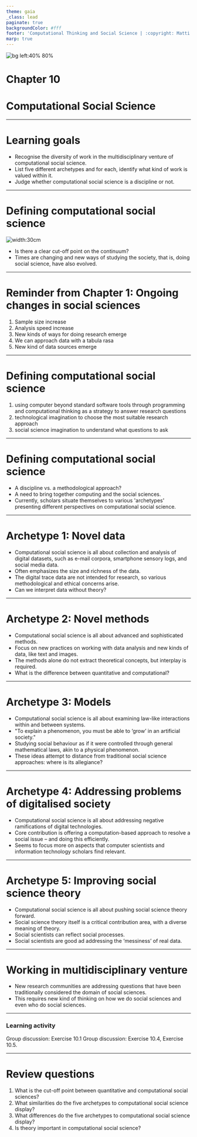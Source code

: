 ```yaml
---
theme: gaia
_class: lead
paginate: true
backgroundColor: #fff
footer: 'Computational Thinking and Social Science | :copyright: Matti Nelimarkka | 2023 | Sage Publishing'
marp: true
---
```


<style>
footer {
  font-size: small;
}
</style>

![bg left:40% 80%](./cover.png)

# Chapter 10
# Computational Social Science

---

# Learning goals

- Recognise the diversity of work in the multidisciplinary venture of computational social science.
- List five different archetypes and for each, identify what kind of work is valued within it.
- Judge whether computational social science is a discipline or not.

---

# Defining computational social science

![width:30cm](figures/css_continuum.png)

* Is there a clear cut-off point on the continuum?
* Times are changing and new ways of studying the society, that is, doing social science, have also evolved.

---

# Reminder from Chapter 1: Ongoing changes in social sciences

1) Sample size increase
1) Analysis speed increase
1) New kinds of ways for doing research emerge
1) We can approach data with a tabula rasa
1) New kind of data sources emerge

---

# Defining computational social science

1. using computer beyond standard software tools through programming and computational thinking as a strategy to answer research questions
1. technological imagination to choose the most suitable research approach
1. social science imagination to understand what questions to ask

---

# Defining computational social science

* A discipline vs. a methodological approach?
* A need to bring together computing and the social sciences.
* Currently, scholars situate themselves to various 'archetypes' presenting different perspectives on computational social science.

---

# Archetype 1: Novel data

* Computational social science is all about collection and analysis of digital datasets, such as e-mail corpora, smartphone sensory logs, and social media data.
* Often emphasizes the size and richness of the data.
* The digital trace data are not intended for research, so various methodological and ethical concerns arise.
* Can we interpret data without theory?

---

# Archetype 2: Novel methods

* Computational social science is all about advanced and sophisticated methods.
* Focus on new practices on working with data analysis and new kinds of data, like text and images.
* The methods alone do not extract theoretical concepts, but interplay is required.
* What is the difference between quantitative and computational?

---

# Archetype 3: Models

* Computational social science is all about examining law-like interactions within and between systems.
* "To explain a phenomenon, you must be able to ‘grow’ in an artificial society."
* Studying social behaviour as if it were controlled through general mathematical laws, akin to a physical phenomenon.
* These ideas attempt to distance from traditional social science
approaches: where is its allegiance?

---

# Archetype 4: Addressing problems of digitalised society

* Computational social science is all about addressing negative ramifications of digital technologies.
* Core contribution is offering a computation-based approach to resolve a social issue – and doing this efficiently.
* Seems to focus more on aspects that computer scientists and information technology scholars find relevant.

---

# Archetype 5: Improving social science theory

* Computational social science is all about pushing social science theory forward.
* Social science theory itself is a critical contribution area, with a diverse meaning of theory.
* Social scientists can reflect social processes.
* Social scientists are good ad addressing the ‘messiness’ of real data.

---

# Working in multidisciplinary venture

* New research communities are addressing questions that have been traditionally considered the domain of social sciences.
* This requires new kind of thinking on how we do social sciences and even who do social sciences.

---

### Learning activity

Group discussion: Exercise 10.1
Group discussion: Exercise 10.4, Exercise 10.5.

---

# Review questions

1. What is the cut-off point between quantitative and computational social sciences?
1. What similarities do the five archetypes to computational social science display?
1. What differences do the five archetypes to computational social science display?
1. Is theory important in computational social science?
